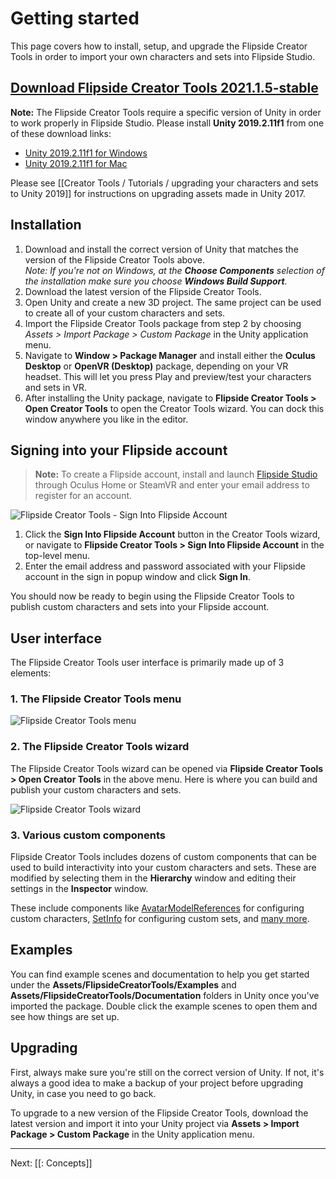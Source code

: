 # Getting started

This page covers how to install, setup, and upgrade the Flipside Creator Tools in order to import your own characters and sets into Flipside Studio.

## [Download Flipside Creator Tools 2021.1.5-stable](https://www.flipsidexr.com/files/downloads/FlipsideCreatorTools-2021.1.5-stable.unitypackage)

**Note:** The Flipside Creator Tools require a specific version of Unity in order to work properly in Flipside Studio.
Please install **Unity 2019.2.11f1** from one of these download links:

- [Unity 2019.2.11f1 for Windows](https://unity3d.com/get-unity/download?thank-you=update&download_nid=63169&os=Win)
- [Unity 2019.2.11f1 for Mac](https://unity3d.com/get-unity/download?thank-you=update&download_nid=63169&os=Mac)

Please see [[Creator Tools / Tutorials / upgrading your characters and sets to Unity 2019]] for instructions on upgrading assets made in Unity 2017.

<!--
### Beta version

Use this version if you opted into the [Flipside Studio Beta](https://www.flipsidexr.com/beta-signup).

* **[Flipside Creator Tools 2020.2.0-beta1](https://www.flipsidexr.com/files/downloads/FlipsideCreatorTools-2020.2.0-beta1.unitypackage)**

This version requires **Unity 2019.2.11f1** (downloads: [Windows](https://unity3d.com/get-unity/download?thank-you=update&download_nid=63169&os=Win), [Mac](https://unity3d.com/get-unity/download?thank-you=update&download_nid=63169&os=Mac)).
-->

## Installation

1. Download and install the correct version of Unity that matches the version of the Flipside Creator Tools above.<br>
   _Note: If you're not on Windows, at the **Choose Components** selection of the installation make sure you choose **Windows Build Support**._
2. Download the latest version of the Flipside Creator Tools.
3. Open Unity and create a new 3D project. The same project can be used to create all of your custom characters and sets.
4. Import the Flipside Creator Tools package from step 2 by choosing _Assets > Import
   Package > Custom Package_ in the Unity application menu.
5. Navigate to **Window > Package Manager** and install either the **Oculus Desktop** or **OpenVR (Desktop)** package, depending on your VR headset. This will let you press Play and preview/test your characters and sets in VR.
6. After installing the Unity package, navigate to **Flipside Creator Tools > Open Creator Tools** to open the Creator Tools wizard. You can dock this window anywhere you like in the editor.

## Signing into your Flipside account

> **Note:** To create a Flipside account, install and launch [Flipside Studio](https://www.flipsidexr.com/get-flipside) through Oculus Home or SteamVR and enter your email address to register for an account.

![Flipside Creator Tools - Sign Into Flipside Account](https://www.flipsidexr.com/files/docs/screenshots/Flipside-Creator-Tools-Sign-Into-Flipside-Account-from-Creator-Tools-window.png)

1. Click the **Sign Into Flipside Account** button in the Creator Tools wizard, or navigate to **Flipside Creator Tools > Sign Into Flipside Account** in the top-level menu.
2. Enter the email address and password associated with your Flipside account in the sign in popup window and click **Sign In**.

You should now be ready to begin using the Flipside Creator Tools to publish custom characters and sets into your Flipside account.

## User interface

The Flipside Creator Tools user interface is primarily made up of 3 elements:

### 1. The Flipside Creator Tools menu

![Flipside Creator Tools menu](https://www.flipsidexr.com/files/docs/screenshots/Flipside-Creator-Tools-Sign-Into-Flipside-Account-from-menu.png)

### 2\. The Flipside Creator Tools wizard

The Flipside Creator Tools wizard can be opened via **Flipside Creator Tools > Open Creator Tools** in the above menu. Here is where you can build and publish your custom characters and sets.

![Flipside Creator Tools wizard](https://www.flipsidexr.com/files/docs/screenshots/Flipside-Creator-Tools-set-menu.png)

### 3\. Various custom components

Flipside Creator Tools includes dozens of custom components that can be used to build interactivity into your custom characters and sets. These are modified by selecting them in the **Hierarchy** window and editing their settings in the **Inspector** window.

These include components like [AvatarModelReferences](/docs/2021.1/creator-tools/references/custom-components/avatarmodelreferences) for configuring custom characters, [SetInfo](/docs/2021.1/creator-tools/references/custom-components/setinfo) for configuring custom sets, and [many more](/docs/2021.1/creator-tools/references/custom-components).

## Examples

You can find example scenes and documentation to help you get started under the **Assets/FlipsideCreatorTools/Examples** and **Assets/FlipsideCreatorTools/Documentation** folders in Unity once you've imported the package. Double click the example scenes to open them and see how things are set up.

## Upgrading

First, always make sure you're still on the correct version of Unity. If not, it's always a good idea to make a backup of your project before upgrading Unity, in case you need to go back.

To upgrade to a new version of the Flipside Creator Tools, download the latest version and import it into your Unity project via **Assets > Import Package > Custom Package** in the Unity application menu.

---

Next: [[: Concepts]]
